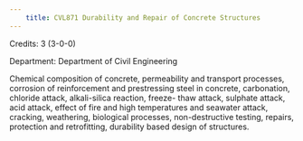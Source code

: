 ```yaml
---
    title: CVL871 Durability and Repair of Concrete Structures
---
```

Credits: 3 (3-0-0)

Department: Department of Civil Engineering

Chemical composition of concrete, permeability and transport processes, corrosion of reinforcement and prestressing steel in concrete, carbonation, chloride attack, alkali-silica reaction, freeze- thaw attack, sulphate attack, acid attack, effect of fire and high temperatures and seawater attack, cracking, weathering, biological processes, non-destructive testing, repairs, protection and retrofitting, durability based design of structures.